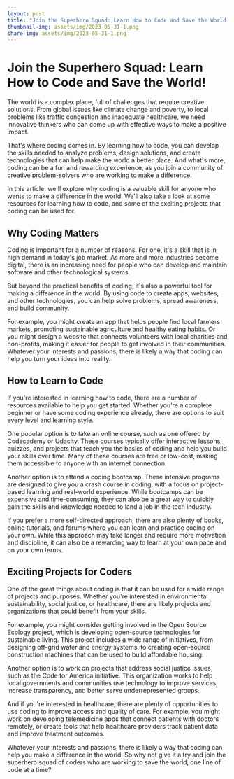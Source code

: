 ```yaml
---
layout: post
title: "Join the Superhero Squad: Learn How to Code and Save the World!"
thumbnail-img: assets/img/2023-05-31-1.png
share-img: assets/img/2023-05-31-1.png
---
```


# Join the Superhero Squad: Learn How to Code and Save the World!

The world is a complex place, full of challenges that require creative solutions. From global issues like climate change and poverty, to local problems like traffic congestion and inadequate healthcare, we need innovative thinkers who can come up with effective ways to make a positive impact.

That's where coding comes in. By learning how to code, you can develop the skills needed to analyze problems, design solutions, and create technologies that can help make the world a better place. And what's more, coding can be a fun and rewarding experience, as you join a community of creative problem-solvers who are working to make a difference.

In this article, we'll explore why coding is a valuable skill for anyone who wants to make a difference in the world. We'll also take a look at some resources for learning how to code, and some of the exciting projects that coding can be used for.

## Why Coding Matters

Coding is important for a number of reasons. For one, it's a skill that is in high demand in today's job market. As more and more industries become digital, there is an increasing need for people who can develop and maintain software and other technological systems.

But beyond the practical benefits of coding, it's also a powerful tool for making a difference in the world. By using code to create apps, websites, and other technologies, you can help solve problems, spread awareness, and build community.

For example, you might create an app that helps people find local farmers markets, promoting sustainable agriculture and healthy eating habits. Or you might design a website that connects volunteers with local charities and non-profits, making it easier for people to get involved in their communities. Whatever your interests and passions, there is likely a way that coding can help you turn your ideas into reality.

## How to Learn to Code

If you're interested in learning how to code, there are a number of resources available to help you get started. Whether you're a complete beginner or have some coding experience already, there are options to suit every level and learning style.

One popular option is to take an online course, such as one offered by Codecademy or Udacity. These courses typically offer interactive lessons, quizzes, and projects that teach you the basics of coding and help you build your skills over time. Many of these courses are free or low-cost, making them accessible to anyone with an internet connection.

Another option is to attend a coding bootcamp. These intensive programs are designed to give you a crash course in coding, with a focus on project-based learning and real-world experience. While bootcamps can be expensive and time-consuming, they can also be a great way to quickly gain the skills and knowledge needed to land a job in the tech industry.

If you prefer a more self-directed approach, there are also plenty of books, online tutorials, and forums where you can learn and practice coding on your own. While this approach may take longer and require more motivation and discipline, it can also be a rewarding way to learn at your own pace and on your own terms.

## Exciting Projects for Coders

One of the great things about coding is that it can be used for a wide range of projects and purposes. Whether you're interested in environmental sustainability, social justice, or healthcare, there are likely projects and organizations that could benefit from your skills.

For example, you might consider getting involved in the Open Source Ecology project, which is developing open-source technologies for sustainable living. This project includes a wide range of initiatives, from designing off-grid water and energy systems, to creating open-source construction machines that can be used to build affordable housing.

Another option is to work on projects that address social justice issues, such as the Code for America initiative. This organization works to help local governments and communities use technology to improve services, increase transparency, and better serve underrepresented groups.

And if you're interested in healthcare, there are plenty of opportunities to use coding to improve access and quality of care. For example, you might work on developing telemedicine apps that connect patients with doctors remotely, or create tools that help healthcare providers track patient data and improve treatment outcomes.

Whatever your interests and passions, there is likely a way that coding can help you make a difference in the world. So why not give it a try and join the superhero squad of coders who are working to save the world, one line of code at a time?